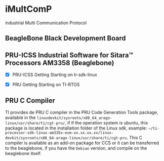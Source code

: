 # iMultComP
industrial Multi Communication Protocol

## BeagleBone Black Development Board


## PRU-ICSS Industrial Software for Sitara™ Processors AM3358 (Beaglebone)

- [x] PRU-ICSS Getting Starting on ti-sdk-linux 

- [x] PRU Getting Starting on TI-RTOS 


## PRU C Compiler 

TI provides de PRU C compiler in the PRU Code Generation Tools package, available in the `linuxdevkit/sysroots/x86_64_arago-linux/usr/share/ti/cgt-pru/`, if if the operation system is ubuntu, this package is located in the installation folder of the Linux sdk, example: `~/ti-processor-sdk-linux-am335x-evm-xx.xx.xx.xx/linux-devkit/sysroots/x86_64-arago-linux/usr/share/ti/cgt-pru`. This C compiler is available as an add-on package for CCS or it can be transferred to the beaglebone, if you have the `Debian` version, and compile on the beaglebone itself.


